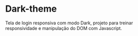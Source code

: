 # Dark-theme
Tela de login responsiva com modo Dark, projeto para treinar responsividade e manipulação do DOM com Javascript.
